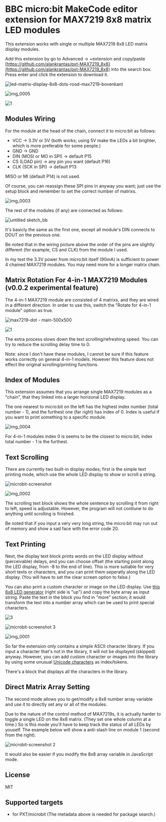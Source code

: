 # BBC micro:bit MakeCode editor extension for MAX7219 8x8 matrix LED modules

This extension works with single or multiple MAX7219 8x8 LED matrix display modules.

Add this extension by go to Advanced -> +extension and copy/paste [https://github.com/alankrantas/pxt-MAX7219_8x8](https://github.com/alankrantas/pxt-MAX7219_8x8) into the search box. Press enter and click the extension to download it.

![led-matrix-display-8x8-dots-rood-max7219-bovenkant](https://user-images.githubusercontent.com/44191076/50701188-d0ba2400-1087-11e9-9588-d57f678010d7.jpg)

![img_0005](https://user-images.githubusercontent.com/44191076/50698899-3fe04a00-1081-11e9-95c8-de5ba55b44d9.JPG)

![1](https://user-images.githubusercontent.com/44191076/50700935-eda22780-1086-11e9-8d7a-0fd285bd5a2d.jpg)

## Modules Wiring

For the module at the head of the chain, connect it to micro:bit as follows:

* VCC -> 3.3V or 5V (both works; using 5V make the LEDs a bit brighter, which is more preferable for some people.)
* GND -> GND
* DIN (MOSI or MO in SPI) -> default P15
* CS (LOAD pin) -> any pin you want (default P16)
* CLK (SCK in SPI) -> default P13

MISO or MI (default P14) is not used.

Of course, you can reassign these SPI pins in anyway you want; just use the setup block and remember to set the correct number of matrixs.

![img_0003](https://user-images.githubusercontent.com/44191076/50699442-d95c2b80-1082-11e9-8f68-9f0b0a47eeb4.JPG)

The rest of the modules (if any) are connected as follows:

![untitled sketch_bb](https://user-images.githubusercontent.com/44191076/51085259-ae07c980-1771-11e9-8b82-60d474c336fd.jpg)

It's basicly the same as the first one, except all module's DIN connects to DOUT on the previous one.

Be noted that in the wiring picture above the order of the pins are slightly different (for example, CS and CLK) from the module I used.

In my test the 3.3V power from micro:bit itself (90mA) is sufficient to power 4 chained MAX7219 modules. You may need more for a longer matrix chain.

## Matrix Rotation For 4-in-1 MAX7219 Modules (v0.0.2 experimental feature)

The 4-in-1 MAX7219 module are consisted of 4 matrixs, and they are wired in a different direction. In order to use this, switch the "Rotate for 4-in-1 module" option as true. 

![max7219-dot - main-500x500](https://user-images.githubusercontent.com/44191076/53904356-d2e93080-4080-11e9-96bd-c1c3e5111a4b.jpg)

![1](https://user-images.githubusercontent.com/44191076/54068135-0ea01800-4284-11e9-8bfb-59d6402d8f69.jpg)

The extra process slows down the text scrolling/refreshing speed. You can try to reduce the scrolling delay time to 0.

Note: since I don't have these modules, I cannot be sure if this feature works correctly on general 4-in-1 models. However this feature does not effect the original scrolling/printing functions.

## Index of Modules

This extension assumes that you arrange single MAX7219 modules as a "chain", that they linked into a larger horizonal LED display.

The one nearest to micro:bit on the left has the highest index number (total number - 1), and the furthest one (far right) has index of 0. Index is useful if you want to print something to a specific module.

![img_0004](https://user-images.githubusercontent.com/44191076/50699988-5e941000-1084-11e9-841e-5ff173872540.JPG)

For 4-in-1 modules index 0 is seems to be the closest to micro:bit, index total number - 1 is the furthest.

## Text Scrolling

There are currently two built-in display modes; first is the simple text printing mode, which use the whole LED display to show or scroll a string.

![microbit-screenshot](https://user-images.githubusercontent.com/44191076/50701355-84bbaf00-1088-11e9-9744-1df09ab2f2cd.png)

![img_0002](https://user-images.githubusercontent.com/44191076/50700052-88e5cd80-1084-11e9-843f-2fa339c39b6f.JPG)

The scrolling text block shows the whole sentence by scrolling it from right to left, speed is adjustable. However, the program will not contiune to do anything until scrolling is finished.

Be noted that if you input a very very long string, the micro:bit may run out of memory and show a sad face with the error code 20.

## Text Printing

Next, the display text block prints words on the LED display without (perceivable) delays, and you can choose offset (the starting point along the LED display, from -8 to the end of line). This is more sutiable for very short texts or characters, and you can print them seperatly along the LED display. (You will have to set the clear screen option to false.)

You can also print a custom character or image on the LED display. Use [this 8x8 LED generator](http://robojax.com/learn/arduino/8x8LED/) (right side is "up") and copy the byte array as input string. Paste the text in the block you find in "more" section; it would transform the text into a number array which can be used to print special characters.

![3](https://user-images.githubusercontent.com/44191076/50700687-2261af00-1086-11e9-8451-aff7c771dc64.jpg)

![microbit-screenshot 3](https://user-images.githubusercontent.com/44191076/50702213-31972b80-108b-11e9-928e-9e4a991c5dbb.png)

![img_0001](https://user-images.githubusercontent.com/44191076/50700621-ff36ff80-1085-11e9-942d-0ef1c3cef84f.JPG)

So far the extension only contains a simple ASCII character library. If you input a character that's not in the library, it will not be displayed (skipped) anyway. However, you can add custom character or images into the library by using some unusual [Unicode characters](https://en.wikipedia.org/wiki/List_of_Unicode_characters) as index/tokens.

There's a block that displays all the characters in the library.

## Direct Matrix Array Setting

The second mode allows you to get/modify a 8x8 number array variable and use it to directly set any or all of the modules.

Due to the nature of the control method of MAX7219s, it is actually harder to toggle a single LED on the 8x8 matrix. (They set one whole column at a time.) So is this mode you'll have to keep track the status of all LEDs by youself. The example below will show a anti-slash line on module 1 (second from the right).

![microbit-screenshot 2](https://user-images.githubusercontent.com/44191076/50701394-9f8e2380-1088-11e9-9d71-376778ea8d74.png)

It would also be easier if you modify the 8x8 array variable in JavaScript mode.

## License

MIT

## Supported targets

* for PXT/microbit
(The metadata above is needed for package search.)
